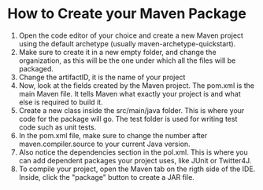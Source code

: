 # How to Create your Maven Package

1. Open the code editor of your choice and create a new Maven project using the default archetype (usually maven-archetype-quickstart).
2. Make sure to create it in a new empty folder, and change the organization, as this will be the one under which all the files will be packaged.
3. Change the artifactID, it is the name of your project
4. Now, look at the fields created by the Maven project. The pom.xml is the main Maven file. It tells Maven what exactly your project is and what else is required to build it.
5. Create a new class inside the src/main/java folder. This is where your code for the package will go. The test folder is used for writing test code such as unit tests.
6. In the pom.xml file, make sure to change the number after maven.compiler.source to your current Java version.
7. Also notice the dependencies section in the pol.xml. This is where you can add dependent packages your project uses, like JUnit or Twitter4J.
8. To compile your project, open the Maven tab on the rigth side of the IDE. Inside, click the "package" button to create a JAR file.
